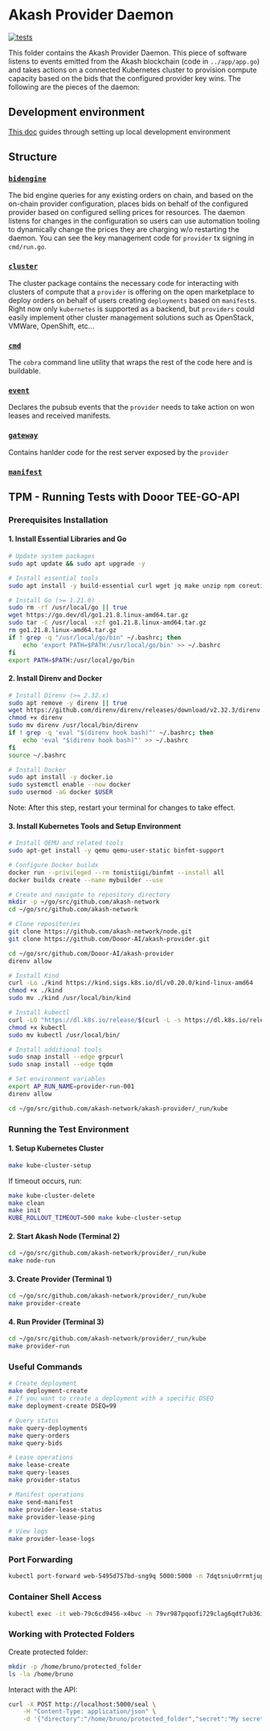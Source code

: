# Akash Provider Daemon

[![tests](https://github.com/akash-network/provider/actions/workflows/tests.yaml/badge.svg)](https://github.com/akash-network/provider/actions/workflows/tests.yaml)

This folder contains the Akash Provider Daemon. This piece of software listens to events emitted from the Akash blockchain (code in `../app/app.go`) and takes actions on a connected Kubernetes cluster to provision compute capacity based on the bids that the configured provider key wins. The following are the pieces of the daemon:

## Development environment

[This doc](https://github.com/akash-network/node/blob/master/_docs/development-environment.md) guides through setting up local development environment 

## Structure

### [`bidengine`](./bidengine)

The bid engine queries for any existing orders on chain, and based on the on-chain provider configuration, places bids on behalf of the configured provider based on configured selling prices for resources. The daemon listens for changes in the configuration so users can use automation tooling to dynamically change the prices they are charging w/o restarting the daemon. You can see the key management code for `provider` tx signing in `cmd/run.go`.

### [`cluster`](./cluster)

The cluster package contains the necessary code for interacting with clusters of compute that a `provider` is offering on the open marketplace to deploy orders on behalf of users creating `deployments` based on `manifest`s. Right now only `kubernetes` is supported as a backend, but `providers` could easily implement other cluster management solutions such as OpenStack, VMWare, OpenShift, etc...

### [`cmd`](./cmd)

The `cobra` command line utility that wraps the rest of the code here and is buildable.

### [`event`](./event)

Declares the pubsub events that the `provider` needs to take action on won leases and received manifests.

### [`gateway`](./gateway)

Contains hanlder code for the rest server exposed by the `provider`

### [`manifest`](./manifest)

## TPM - Running Tests with Dooor TEE-GO-API

### Prerequisites Installation

#### 1. Install Essential Libraries and Go

```bash
# Update system packages
sudo apt update && sudo apt upgrade -y

# Install essential tools
sudo apt install -y build-essential curl wget jq make unzip npm coreutils

# Install Go (>= 1.21.0)
sudo rm -rf /usr/local/go || true
wget https://go.dev/dl/go1.21.8.linux-amd64.tar.gz
sudo tar -C /usr/local -xzf go1.21.8.linux-amd64.tar.gz
rm go1.21.8.linux-amd64.tar.gz
if ! grep -q "/usr/local/go/bin" ~/.bashrc; then
    echo 'export PATH=$PATH:/usr/local/go/bin' >> ~/.bashrc
fi
export PATH=$PATH:/usr/local/go/bin
```

#### 2. Install Direnv and Docker

```bash
# Install Direnv (>= 2.32.x)
sudo apt remove -y direnv || true
wget https://github.com/direnv/direnv/releases/download/v2.32.3/direnv.linux-amd64 -O direnv
chmod +x direnv
sudo mv direnv /usr/local/bin/direnv
if ! grep -q 'eval "$(direnv hook bash)"' ~/.bashrc; then
    echo 'eval "$(direnv hook bash)"' >> ~/.bashrc
fi
source ~/.bashrc

# Install Docker
sudo apt install -y docker.io
sudo systemctl enable --now docker
sudo usermod -aG docker $USER
```

Note: After this step, restart your terminal for changes to take effect.

#### 3. Install Kubernetes Tools and Setup Environment

```bash
# Install QEMU and related tools
sudo apt-get install -y qemu qemu-user-static binfmt-support

# Configure Docker buildx
docker run --privileged --rm tonistiigi/binfmt --install all
docker buildx create --name mybuilder --use

# Create and navigate to repository directory
mkdir -p ~/go/src/github.com/akash-network
cd ~/go/src/github.com/akash-network

# Clone repositories
git clone https://github.com/akash-network/node.git
git clone https://github.com/Dooor-AI/akash-provider.git

cd ~/go/src/github.com/Dooor-AI/akash-provider
direnv allow

# Install Kind
curl -Lo ./kind https://kind.sigs.k8s.io/dl/v0.20.0/kind-linux-amd64
chmod +x ./kind
sudo mv ./kind /usr/local/bin/kind

# Install kubectl
curl -LO "https://dl.k8s.io/release/$(curl -L -s https://dl.k8s.io/release/stable.txt)/bin/linux/amd64/kubectl"
chmod +x kubectl
sudo mv kubectl /usr/local/bin/

# Install additional tools
sudo snap install --edge grpcurl
sudo snap install --edge tqdm

# Set environment variables
export AP_RUN_NAME=provider-run-001
direnv allow

cd ~/go/src/github.com/akash-network/akash-provider/_run/kube
```

### Running the Test Environment

#### 1. Setup Kubernetes Cluster
```bash
make kube-cluster-setup
```

If timeout occurs, run:
```bash
make kube-cluster-delete
make clean
make init
KUBE_ROLLOUT_TIMEOUT=500 make kube-cluster-setup
```

#### 2. Start Akash Node (Terminal 2)
```bash
cd ~/go/src/github.com/akash-network/provider/_run/kube
make node-run
```

#### 3. Create Provider (Terminal 1)
```bash
cd ~/go/src/github.com/akash-network/provider/_run/kube
make provider-create
```

#### 4. Run Provider (Terminal 3)
```bash
cd ~/go/src/github.com/akash-network/provider/_run/kube
make provider-run
```

### Useful Commands

```bash
# Create deployment
make deployment-create
# If you want to create a deployment with a specific DSEQ
make deployment-create DSEQ=99

# Query status
make query-deployments
make query-orders
make query-bids

# Lease operations
make lease-create
make query-leases
make provider-status

# Manifest operations
make send-manifest
make provider-lease-status
make provider-lease-ping

# View logs
make provider-lease-logs
```

### Port Forwarding
```bash
kubectl port-forward web-5495d757bd-sng9q 5000:5000 -n 7dqtsniu0rrmtjup63248uh21sbvrg2bbmau6132hvdak
```

### Container Shell Access
```bash
kubectl exec -it web-79c6cd9456-x4bvc -n 79vr987pqoofi729clag6qdt7ub36ijrsg1nk0t9mv9og -c sidecar-tee -- sh
```

### Working with Protected Folders

Create protected folder:
```bash
mkdir -p /home/bruno/protected_folder
ls -la /home/bruno
```

Interact with the API:
```bash
curl -X POST http://localhost:5000/seal \
    -H "Content-Type: application/json" \
    -d '{"directory":"/home/bruno/protected_folder","secret":"My secret info"}'
```

